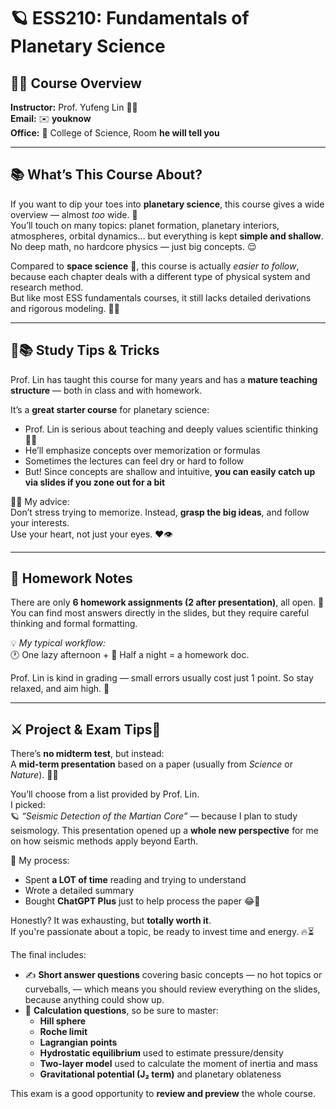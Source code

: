 # 🪐 ESS210: Fundamentals of Planetary Science

## 👨‍🏫 Course Overview

**Instructor:** Prof. Yufeng Lin 👨‍🔬  
**Email:** ✉️ **youknow**  
**Office:** 🏢 College of Science, Room **he will tell you**

---

## 📚 What’s This Course About?

If you want to dip your toes into **planetary science**, this course gives a wide overview — almost *too* wide. 🤲  
You’ll touch on many topics: planet formation, planetary interiors, atmospheres, orbital dynamics... but everything is kept **simple and shallow**.  
No deep math, no hardcore physics — just big concepts. 😌

Compared to **space science** 🌌, this course is actually *easier to follow*, because each chapter deals with a different type of physical system and research method.  
But like most ESS fundamentals courses, it still lacks detailed derivations and rigorous modeling. 😵‍💫

---

## 🧠📚 Study Tips & Tricks

Prof. Lin has taught this course for many years and has a **mature teaching structure** — both in class and with homework.

It’s a **great starter course** for planetary science:
- Prof. Lin is serious about teaching and deeply values scientific thinking 🧪🧠  
- He’ll emphasize concepts over memorization or formulas  
- Sometimes the lectures can feel dry or hard to follow  
- But! Since concepts are shallow and intuitive, **you can easily catch up via slides if you zone out for a bit**

🧘‍♂️ My advice:  
Don’t stress trying to memorize. Instead, **grasp the big ideas**, and follow your interests.  
Use your heart, not just your eyes. ❤️👁️

---

## 📝 Homework Notes

There are only **6 homework assignments (2 after presentation)**, all open. 📝  
You can find most answers directly in the slides, but they require careful thinking and formal formatting.

💡 *My typical workflow:*  
🕐 One lazy afternoon + 🌙 Half a night = a homework doc.

Prof. Lin is kind in grading — small errors usually cost just 1 point. So stay relaxed, and aim high. 🌟

---

## ⚔️ Project & Exam Tips🚨

There’s **no midterm test**, but instead:  
A **mid-term presentation** based on a paper (usually from *Science* or *Nature*). 📄🎤

You’ll choose from a list provided by Prof. Lin.  
I picked:  
🪐 *“Seismic Detection of the Martian Core”* — because I plan to study seismology. This presentation opened up a **whole new perspective** for me on how seismic methods apply beyond Earth.

💬 My process:
- Spent **a LOT of time** reading and trying to understand  
- Wrote a detailed summary  
- Bought **ChatGPT Plus** just to help process the paper 😂🧠

Honestly? It was exhausting, but **totally worth it**.  
If you're passionate about a topic, be ready to invest time and energy. 🔥⏳

The final includes:
- ✍️ **Short answer questions** covering basic concepts — no hot topics or curveballs,  — which means you should review everything on the slides, because anything could show up.
- 🧮 **Calculation questions**, so be sure to master:
  - **Hill sphere**
  - **Roche limit**
  - **Lagrangian points**
  - **Hydrostatic equilibrium** used to estimate pressure/density
  - **Two-layer model** used to calculate the moment of inertia and mass
  - **Gravitational potential (J₂ term)** and planetary oblateness

This exam is a good opportunity to **review and preview** the whole course.
